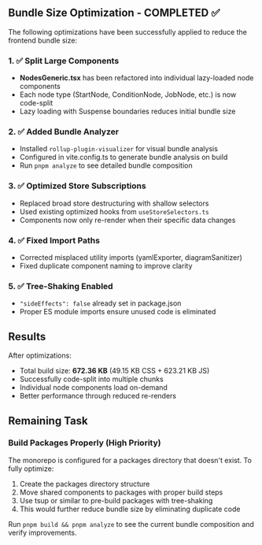 ## Bundle Size Optimization - COMPLETED ✅

The following optimizations have been successfully applied to reduce the frontend bundle size:

### 1. ✅ Split Large Components
- **NodesGeneric.tsx** has been refactored into individual lazy-loaded node components
- Each node type (StartNode, ConditionNode, JobNode, etc.) is now code-split
- Lazy loading with Suspense boundaries reduces initial bundle size

### 2. ✅ Added Bundle Analyzer
- Installed `rollup-plugin-visualizer` for visual bundle analysis
- Configured in vite.config.ts to generate bundle analysis on build
- Run `pnpm analyze` to see detailed bundle composition

### 3. ✅ Optimized Store Subscriptions
- Replaced broad store destructuring with shallow selectors
- Used existing optimized hooks from `useStoreSelectors.ts`
- Components now only re-render when their specific data changes

### 4. ✅ Fixed Import Paths
- Corrected misplaced utility imports (yamlExporter, diagramSanitizer)
- Fixed duplicate component naming to improve clarity

### 5. ✅ Tree-Shaking Enabled
- `"sideEffects": false` already set in package.json
- Proper ES module imports ensure unused code is eliminated

## Results

After optimizations:
- Total build size: **672.36 KB** (49.15 KB CSS + 623.21 KB JS)
- Successfully code-split into multiple chunks
- Individual node components load on-demand
- Better performance through reduced re-renders

## Remaining Task

### Build Packages Properly (High Priority)
The monorepo is configured for a packages directory that doesn't exist. To fully optimize:
1. Create the packages directory structure
2. Move shared components to packages with proper build steps
3. Use tsup or similar to pre-build packages with tree-shaking
4. This would further reduce bundle size by eliminating duplicate code

Run `pnpm build && pnpm analyze` to see the current bundle composition and verify improvements.